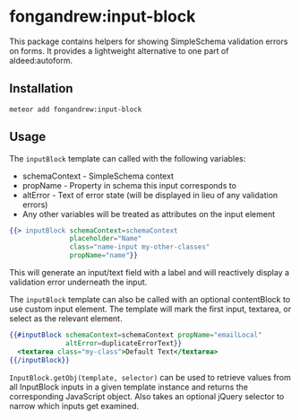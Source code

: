 fongandrew:input-block
======================
This package contains helpers for showing SimpleSchema validation errors on
forms. It provides a lightweight alternative to one part of aldeed:autoform.

Installation
------------
`meteor add fongandrew:input-block`

Usage
-----
The `inputBlock` template can called with the following variables:

  * schemaContext - SimpleSchema context
  * propName - Property in schema this input corresponds to
  * altError - Text of error state (will be displayed in lieu of any 
      validation errors)
  * Any other variables will be treated as attributes on the input element

```handlebars
{{> inputBlock schemaContext=schemaContext 
               placeholder="Name"
               class="name-input my-other-classes"
               propName="name"}}
```
This will generate an input/text field with a label and will reactively 
display a validation error underneath the input.

The `inputBlock` template can also be called with an optional contentBlock 
to use custom input element. The template will mark the first input, textarea, 
or select as the relevant element.

```handlebars
{{#inputBlock schemaContext=schemaContext propName="emailLocal"
              altError=duplicateErrorText}}
  <textarea class="my-class">Default Text</textarea>
{{/inputBlock}}
```

`InputBlock.getObj(template, selector)` can be used to retrieve values from
all InputBlock inputs in a given template instance and returns the 
corresponding JavaScript object. Also takes an optional jQuery selector to
narrow which inputs get examined.